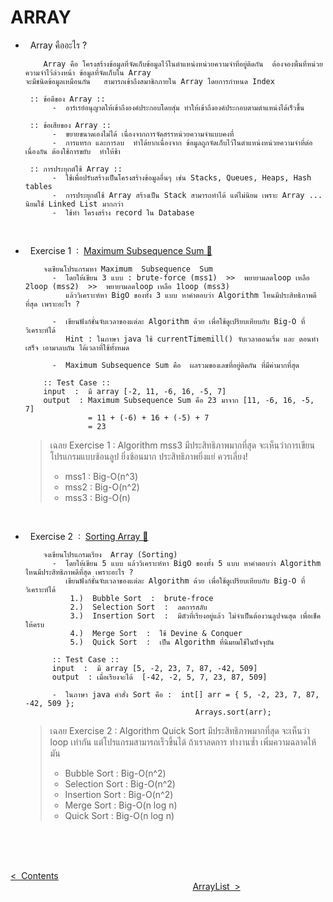 # ARRAY 

- &nbsp; Array คืออะไร ?

          Array คือ โครงสร้างข้อมูลที่จัดเก็บข้อมูลไว้ในตำแหน่งหน่วยความจำที่อยู่ติดกัน  ต้องจองพื้นที่หน่วยความจำไว้ล่วงหน้า ข้อมูลที่จัดเก็บใน Array
      จะมีชนิดข้อมูลเหมือนกัน   สามารถเข้าถึงสมาชิกภายใน Array โดยการกำหนด Index

       :: ข้อดีของ Array ::
            -  อาร์เรย์อนุญาตให้เข้าถึงองค์ประกอบโดยสุ่ม ทำให้เข้าถึงองค์ประกอบตามตำแหน่งได้เร็วขึ้น

       :: ข้อเสียของ Array ::
            -  ขยายขนาดเองไม่ได้ เนื่องจากการจัดสรรหน่วยความจำแบบคงที่
            -  การแทรก และการลบ  ทำได้ยากเนื่องจาก ข้อมูลถูกจัดเก็บไว้ในตำแหน่งหน่วยความจำที่ต่อเนื่องกัน ต้องใช้การขยับ  ทำให้ช้า

       :: การประยุกต์ใช้ Array ::
            -  ใช้เพื่อปรับสร้างเป็นโครงสร้างข้อมูลอื่นๆ เช่น Stacks, Queues, Heaps, Hash tables
            -  การประยุกต์ใช้ Array สร้างเป็น Stack สามารถทำได้ แต่ไม่นิยม เพราะ Array ... นิยมใช้ Linked List มากกว่า
            -  ใช้ทำ โครงสร้าง record ใน Database
  <br/>

  
- &nbsp; Exercise 1 &nbsp;:&nbsp; [Maximum Subsequence Sum 🔗](https://github.com/Arisa-Kaewsuan/Datastructure_Java/tree/main/Maximum_Subsequencesum/src/myMSS)

          จงเขียนโปรแกรมหา Maximum  Subsequence  Sum
            -  โดยให้เขียน 3 แบบ : brute-force (mss1)  >>  พยายามลดloop เหลือ 2loop (mss2)  >>  พยายามลดloop เหลือ 1loop (mss3)
               แล้ววิเคราะห์หา BigO ของทั้ง 3 แบบ หาคำตอบว่า Algorithm ไหนมีประสิทธิภาพดีที่สุด เพราะอะไร ?

            -  เขียนฟังก์ชั่นจับเวลาของแต่ละ Algorithm ด้วย เพื่อใช้ดูเปรียบเทียบกับ Big-O ที่วิเคราะห์ได้
               Hint : ในภาษา java ใช้ currentTimemill() จับเวลาตอนเริ่ม และ ตอนทำเสร็จ เอามาลบกัน ได้เวลาที่ใช้ทั้งหมด

            -  Maximum Subsequence Sum คือ  ผลรวมของเลขที่อยู่ติดกัน ที่มีค่ามากที่สุด

          :: Test Case ::
          input  :  มี array [-2, 11, -6, 16, -5, 7]
          output  : Maximum Subsequence Sum คือ 23 มาจาก [11, -6, 16, -5, 7]
                    = 11 + (-6) + 16 + (-5) + 7
                    = 23

  
  > เฉลย Exercise 1  :  Algorithm mss3 มีประสิทธิภาพมากที่สุด  จะเห็นว่าการเขียนโปรแกรมแบบซ้อนลูป ยิ่งซ้อนมาก ประสิทธิภาพยิ่งแย่ ควรเลี่ยง!
    >- mss1 : Big-O(n^3)
    >- mss2 : Big-O(n^2)
    >- mss3 : Big-O(n)
  <br/>
  
- &nbsp; Exercise 2 &nbsp;:&nbsp; [Sorting Array 🔗](https://github.com/Arisa-Kaewsuan/Datastructure_Java/tree/main/Sorting/src/Sorting)

          จงเขียนโปรแกรมเรียง  Array (Sorting)
            -  โดยให้เขียน 5 แบบ แล้ววิเคราะห์หา BigO ของทั้ง 5 แบบ หาคำตอบว่า Algorithm ไหนมีประสิทธิภาพดีที่สุด เพราะอะไร ?
               เขียนฟังก์ชั่นจับเวลาของแต่ละ Algorithm ด้วย เพื่อใช้ดูเปรียบเทียบกับ Big-O ที่วิเคราะห์ได้
                1.)  Bubble Sort  :  brute-froce
                2.)  Selection Sort  :  ลดการสลับ
                3.)  Insertion Sort  :  มีตัวที่เรียงอยู่แล้ว ไม่จำเป็นต้องวนลูปจนสุด เพื่อเช็คให้ครบ
                4.)  Merge Sort  :  ใช้ Devine & Conquer
                5.)  Quick Sort  :  เป็น Algorithm ที่นิมยมใช้ในปัจจุบัน

            :: Test Case ::
            input  :  มี array [5, -2, 23, 7, 87, -42, 509]
            output  : เมื่อเรียงจะได้  [-42, -2, 5, 7, 23, 87, 509]

            -  ในภาษา java คำสั่ง Sort คือ :  int[] arr = { 5, -2, 23, 7, 87, -42, 509 };
                                            Arrays.sort(arr);
  
  > เฉลย Exercise 2  :  Algorithm Quick Sort มีประสิทธิภาพมากที่สุด  จะเห็นว่า loop เท่ากัน แต่โปรแกรมสามารถเร็วขึ้นได้ ถ้าเราลดการ
    ทำงานซ้ำ  เพิ่มความฉลาดให้มัน
    >- Bubble Sort : Big-O(n^2)
    >- Selection Sort : Big-O(n^2)
    >- Insertion Sort : Big-O(n^2)
    >- Merge Sort : Big-O(n log n)
    >- Quick Sort :  Big-O(n log n)
  
  
<br/><br/><br/>

[<  &nbsp;Contents](https://github.com/Arisa-Kaewsuan/Datastructure_Java/blob/main/README.md)  &nbsp; &nbsp; &nbsp; &nbsp; &nbsp; &nbsp; &nbsp; &nbsp; &nbsp; &nbsp; &nbsp; &nbsp; &nbsp; &nbsp; &nbsp; &nbsp; &nbsp; &nbsp; &nbsp; &nbsp; &nbsp; &nbsp; &nbsp; &nbsp; &nbsp; &nbsp; &nbsp; &nbsp; &nbsp; &nbsp; &nbsp; &nbsp; &nbsp; &nbsp; &nbsp; &nbsp; &nbsp; &nbsp; &nbsp; &nbsp; &nbsp; &nbsp; &nbsp; &nbsp; &nbsp; &nbsp; &nbsp; &nbsp; &nbsp; &nbsp; &nbsp; &nbsp; &nbsp; &nbsp; &nbsp; &nbsp; &nbsp; &nbsp; &nbsp; &nbsp; &nbsp; &nbsp; &nbsp; &nbsp; &nbsp; &nbsp; &nbsp; &nbsp; &nbsp; &nbsp; &nbsp; &nbsp; &nbsp; &nbsp; &nbsp; &nbsp; &nbsp; &nbsp; &nbsp; &nbsp; &nbsp; &nbsp; &nbsp; &nbsp; &nbsp; &nbsp; &nbsp; &nbsp; &nbsp; &nbsp; &nbsp; [ArrayList&nbsp;  >](https://github.com/Arisa-Kaewsuan/Datastructure_Java/blob/main/Recursive.md)
